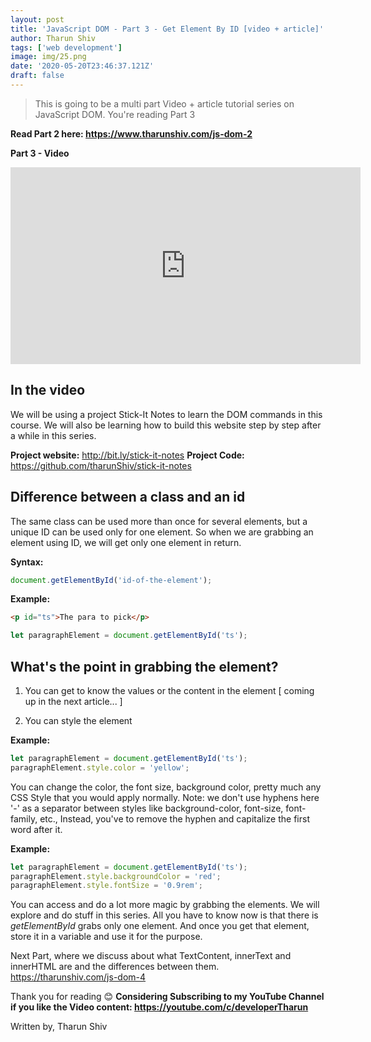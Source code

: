 ```yaml
---
layout: post
title: 'JavaScript DOM - Part 3 - Get Element By ID [video + article]'
author: Tharun Shiv
tags: ['web development']
image: img/25.png
date: '2020-05-20T23:46:37.121Z'
draft: false
---
```


> This is going to be a multi part Video + article tutorial series on JavaScript DOM. You're reading Part 3

**Read Part 2 here: https://www.tharunshiv.com/js-dom-2**

**Part 3 - Video**

<iframe width="560" height="315" src="https://www.youtube.com/embed/G67f2oMDz6I" frameborder="0" allow="accelerometer; autoplay; encrypted-media; gyroscope; picture-in-picture" allowfullscreen></iframe>

## In the video

We will be using a project Stick-It Notes to learn the DOM commands in this course. We will also be learning how to build this website step by step after a while in this series.

**Project website:** http://bit.ly/stick-it-notes
**Project Code:** https://github.com/tharunShiv/stick-it-notes

## Difference between a class and an id

The same class can be used more than once for several elements, but a unique ID can be used only for one element. So when we are grabbing an element using ID, we will get only one element in return.

**Syntax:**

```javascript
document.getElementById('id-of-the-element');
```

**Example:**

```html
<p id="ts">The para to pick</p>
```

```javascript
let paragraphElement = document.getElementById('ts');
```

## What's the point in grabbing the element?

1. You can get to know the values or the content in the element [ coming up in the next article... ]

2. You can style the element

**Example:**

```javascript
let paragraphElement = document.getElementById('ts');
paragraphElement.style.color = 'yellow';
```

You can change the color, the font size, background color, pretty much any CSS Style that you would apply normally. Note: we don't use hyphens here '-' as a separator between styles like background-color, font-size, font-family, etc., Instead, you've to remove the hyphen and capitalize the first word after it.

**Example:**

```javascript
let paragraphElement = document.getElementById('ts');
paragraphElement.style.backgroundColor = 'red';
paragraphElement.style.fontSize = '0.9rem';
```

You can access and do a lot more magic by grabbing the elements. We will explore and do stuff in this series. All you have to know now is that there is _getElementById_ grabs only one element. And once you get that element, store it in a variable and use it for the purpose.

Next Part, where we discuss about what TextContent, innerText and innerHTML are and the differences between them.
https://tharunshiv.com/js-dom-4

Thank you for reading 😊
**Considering Subscribing to my YouTube Channel if you like the Video content: https://youtube.com/c/developerTharun**

Written by,
Tharun Shiv
